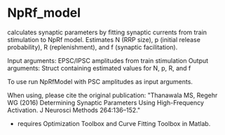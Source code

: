 # NpRf_model

calculates synaptic parameters by fitting synaptic currents from train stimulation to NpRf model. Estimates N (RRP size), p (initial release probability), R (replenishment), and f (synaptic facilitation).

Input arguments: EPSC/IPSC amplitudes from train stimulation
Output arguments: Struct containing estimated values for N, p, R, and f

To use run NpRfModel with PSC amplitudes as input arguments.

When using, please cite the original publication:
"Thanawala MS, Regehr WG (2016) Determining Synaptic Parameters Using High-Frequency Activation. J Neurosci Methods 264:136–152."


- requires Optimization Toolbox and Curve Fitting Toolbox in Matlab.
